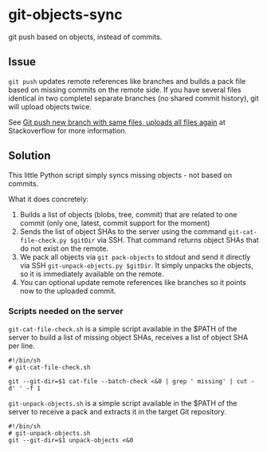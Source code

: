 # git-objects-sync

git push based on objects, instead of commits.

## Issue

`git push` updates remote references like branches and builds a pack file based on missing commits on the remote side.
If you have several files identical in two completel separate branches (no shared commit history), git will upload objects twice.

See [Git push new branch with same files, uploads all files again](https://stackoverflow.com/questions/48228425/git-push-new-branch-with-same-files-uploads-all-files-again) at Stackoverflow for more information.

## Solution

This little Python script simply syncs missing objects - not based on commits.

What it does concretely:

1. Builds a list of objects (blobs, tree, commit) that are related to one commit (only one, latest, commit support for the moment)
2. Sends the list of object SHAs to the server using the command `git-cat-file-check.py $gitDir` via SSH. That command returns object SHAs that do not exist on the remote.
3. We pack all objects via `git pack-objects` to stdout and send it directly via SSH `git-unpack-objects.py $gitDir`. It simply unpacks the objects, so it is immediately available on the remote.
4. You can optional update remote references like branches so it points now to the uploaded commit.

### Scripts needed on the server

`git-cat-file-check.sh` is a simple script available in the $PATH of the server to build a list of missing object SHAs,
receives a list of object SHA per line.

```
#!/bin/sh
# git-cat-file-check.sh

git --git-dir=$1 cat-file --batch-check <&0 | grep ' missing' | cut -d' ' -f 1
```


`git-unpack-objects.sh` is a simple script available in the $PATH of the server to receive a pack and extracts it 
in the target Git repository.

```
#!/bin/sh
# git-unpack-objects.sh
git --git-dir=$1 unpack-objects <&0
```

